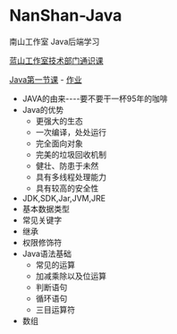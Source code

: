 # NanShan-Java

南山工作室 Java后端学习

[蓝山工作室技术部门通识课](./docs/00_class.md)

[Java第一节课](./docs/01_class.md) - [作业](./homework/lesson_01/README.md)
 - JAVA的由来----要不要干一杯95年的咖啡
 - Java的优势
   - 更强大的生态 
   - 一次编译，处处运行 
   - 完全面向对象 
   - 完美的垃圾回收机制 
   - 健壮、防患于未然 
   - 具有多线程处理能力 
   - 具有较高的安全性
 - JDK,SDK,Jar,JVM,JRE
 - 基本数据类型
 - 常见关键字
 - 继承
 - 权限修饰符
 - Java语法基础
   - 常见的运算 
   - 加减乘除以及位运算
   - 判断语句
   - 循环语句
   - 三目运算符
 - 数组
   